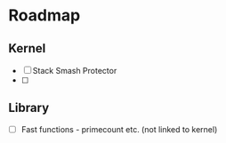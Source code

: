 # Roadmap
## Kernel
- [ ] Stack Smash Protector
- [ ] 

## Library
- [ ] Fast functions - primecount etc. (not linked to kernel)